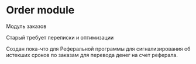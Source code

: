 # Order module

Модуль заказов

Старый требует переписки и оптимизации

Создан пока-что для Реферальной программы для сигнализирования об истекших сроков по заказам для перевода денег на счет реферала.